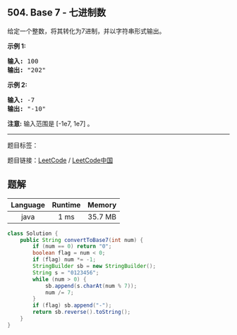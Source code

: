 ## 504. Base 7 - 七进制数

<!--If you want to use the English description, use `question.content` instead-->

<p>给定一个整数，将其转化为7进制，并以字符串形式输出。</p>

<p><strong>示例 1:</strong></p>

<pre>
<strong>输入:</strong> 100
<strong>输出:</strong> &quot;202&quot;
</pre>

<p><strong>示例 2:</strong></p>

<pre>
<strong>输入:</strong> -7
<strong>输出:</strong> &quot;-10&quot;
</pre>

<p><strong>注意:</strong> 输入范围是&nbsp;[-1e7, 1e7] 。</p>



-----

题目标签：

题目链接：[LeetCode](https://leetcode.com/problems/base-7/description/)  /  [LeetCode中国](https://leetcode-cn.com/problems/base-7/description/)

## 题解



| Language | Runtime | Memory |
|:---:|:---:|:---:|
| java  | 1  ms | 35.7 MB |

```java
class Solution {
    public String convertToBase7(int num) {
        if (num == 0) return "0";
        boolean flag = num < 0;
        if (flag) num *= -1;
        StringBuilder sb = new StringBuilder();
        String s = "0123456";
        while (num > 0) {
            sb.append(s.charAt(num % 7));
            num /= 7;
        }
        if (flag) sb.append("-");
        return sb.reverse().toString();
    }
}
```
